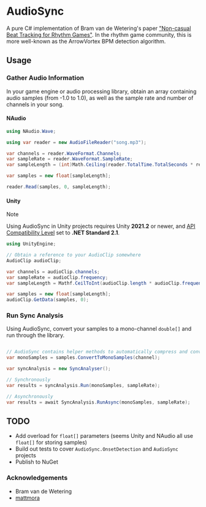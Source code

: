 # AudioSync

A pure C# implementation of Bram van de Wetering's paper ["Non-casual Beat Tracking for Rhythm Games"](https://github.com/nathanstep55/bpm-offset-detector/blob/main/original-paper/report.pdf). In the rhythm game community, this is more well-known as the ArrowVortex BPM detection algorithm.

## Usage

### Gather Audio Information

In your game engine or audio processing library, obtain an array containing audio samples (from -1.0 to 1.0), as well as the sample rate and number of channels in your song.

#### NAudio

```cs
using NAudio.Wave;

using var reader = new AudioFileReader("song.mp3");

var channels = reader.WaveFormat.Channels;
var sampleRate = reader.WaveFormat.SampleRate;
var sampleLength = (int)Math.Ceiling(reader.TotalTime.TotalSeconds * reader.WaveFormat.AverageBytesPerSecond);

var samples = new float[sampleLength];

reader.Read(samples, 0, sampleLength);
```

#### Unity

> [!NOTE]  
> Using AudioSync in Unity projects requires Unity **2021.2** or newer, and [API Compatibility Level](https://docs.unity3d.com/2021.2/Documentation/Manual/dotnetProfileSupport.html) set to **.NET Standard 2.1**.

```cs
using UnityEngine;

// Obtain a reference to your AudioClip somewhere
AudioClip audioClip;

var channels = audioClip.channels;
var sampleRate = audioClip.frequency;
var sampleLength = Mathf.CeilToInt(audioClip.length * audioClip.frequency);

var samples = new float[sampleLength];
audioClip.GetData(samples, 0);
```

### Run Sync Analysis

Using AudioSync, convert your samples to a mono-channel `double[]` and run through the library.

```cs

// AudioSync contains helper methods to automatically compress and convert your samples to a mono-channel double[]
var monoSamples = samples.ConvertToMonoSamples(channel);

var syncAnalysis = new SyncAnalyser();

// Synchronously
var results = syncAnalysis.Run(monoSamples, sampleRate);

// Asynchronously
var results = await SyncAnalysis.RunAsync(monoSamples, sampleRate);
```

## TODO

- Add overload for `float[]` parameters (seems Unity and NAudio all use `float[]` for storing samples)
- Build out tests to cover `AudioSync.OnsetDetection` and `AudioSync` projects
- Publish to NuGet

### Acknowledgements

- Bram van de Wetering
- [mattmora](https://github.com/mattmora)